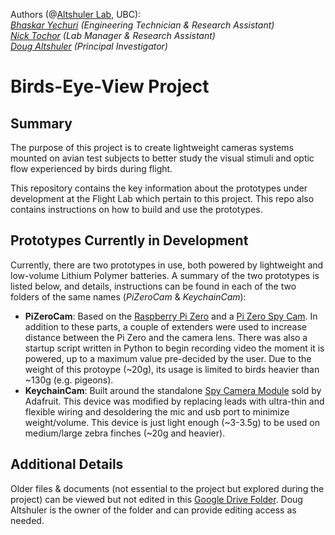 Authors (@[Altshuler Lab](https://altshuler.zoology.ubc.ca/), UBC):   
_[Bhaskar Yechuri](mailto:bhaskar.yechuri@gmail.com)  (Engineering Technician & Research Assistant)    
[Nick Tochor](mailto:flighttech@zoology.ubc.ca)       (Lab Manager & Research Assistant)   
[Doug Altshuler](mailto:doug@zoology.ubc.ca)          (Principal Investigator)_

# Birds-Eye-View Project

## Summary
The purpose of this project is to create lightweight cameras systems mounted on avian test subjects to better study the visual stimuli and optic flow experienced by birds during flight.

This repository contains the key information about the prototypes under development at the Flight Lab which pertain to this project. This repo also contains instructions on how to build and use the prototypes.

## Prototypes Currently in Development
Currently, there are two prototypes in use, both powered by lightweight and low-volume Lithium Polymer batteries. A summary of the two prototypes is listed below, and details, instructions can be found in each of the two folders of the same names (_PiZeroCam_ & _KeychainCam_):

* **PiZeroCam**: Based on the [Raspberry Pi Zero](https://www.raspberrypi.org/products/raspberry-pi-zero/) and a [Pi Zero Spy Cam](https://www.adafruit.com/product/3508). In addition to these parts, a couple of extenders were used to increase distance between the Pi Zero and the camera lens. There was also a startup script written in Python to begin recording video the moment it is powered, up to a maximum value pre-decided by the user. Due to the weight of this protoype (~20g), its usage is limited to birds heavier than ~130g (e.g. pigeons).
* **KeychainCam**: Built around the standalone [Spy Camera Module](https://www.adafruit.com/product/3202) sold by Adafruit. This device was modified by replacing leads with ultra-thin and flexible wiring and desoldering the mic and usb port to minimize weight/volume. This device is just light enough (~3-3.5g) to be used on medium/large zebra finches (~20g and heavier).

## Additional Details

Older files & documents (not essential to the project but explored during the project) can be viewed but not edited in this [Google Drive Folder](https://drive.google.com/drive/folders/1pPIqNLWBaaUAV0OdOfNKbAko-WsLxDMk?usp=sharing). Doug Altshuler is the owner of the folder and can provide editing access as needed.
